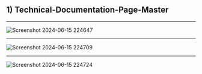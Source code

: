 <h2> 1) Technical-Documentation-Page-Master </h2>

<hr>

![Screenshot 2024-06-15 224647](https://github.com/Nilesh-Bhoi23/My-Basic-HTML-CSS-Projects/assets/147185281/9e3bf015-8fe0-410e-9d12-d600bd88a35a)

<hr>

![Screenshot 2024-06-15 224709](https://github.com/Nilesh-Bhoi23/My-Basic-HTML-CSS-Projects/assets/147185281/2ea7b52d-16c1-46e5-a795-5b92dfd4c7f9)

<hr>

![Screenshot 2024-06-15 224724](https://github.com/Nilesh-Bhoi23/My-Basic-HTML-CSS-Projects/assets/147185281/8bb799c7-16b8-48ce-8ff8-1996695ddc31)
